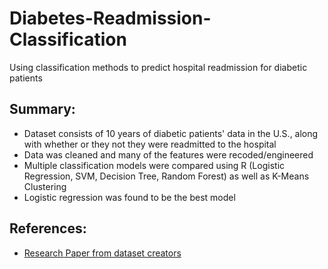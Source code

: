 # Diabetes-Readmission-Classification
Using classification methods to predict hospital readmission for diabetic patients

## Summary:
* Dataset consists of 10 years of diabetic patients' data in the U.S., along with whether or they not they were readmitted to the hospital
* Data was cleaned and many of the features were recoded/engineered
* Multiple classification models were compared using R (Logistic Regression, SVM, Decision Tree, Random Forest) as well as K-Means Clustering
* Logistic regression was found to be the best model

## References:
* [Research Paper from dataset creators](https://www.hindawi.com/journals/bmri/2014/781670/)
